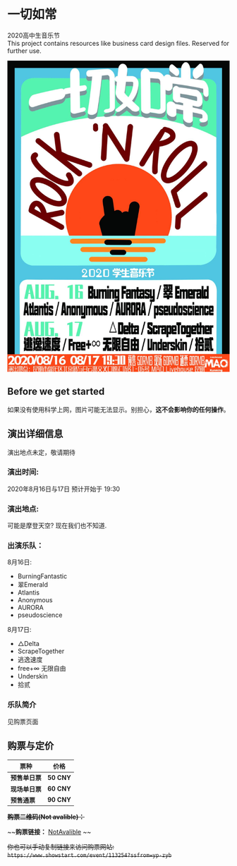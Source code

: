# 一切如常

2020高中生音乐节  
This project contains resources like business card design files. Reserved for further use.

![alt="poster01 宣传海报"](./src/images/poster.jpg "宣传海报")

## Before we get started

如果没有使用科学上网，图片可能无法显示。别担心，__这不会影响你的任何操作__。

## 演出详细信息

演出地点未定，敬请期待
<!--![MAO_LOGO](./src/images/MaoLOGO.jpg "MAOLOGO")-->

### 演出时间:

2020年8月16日与17日
预计开始于 19:30

### 演出地点:

可能是摩登天空?
现在我们也不知道.
<!--~~昆明市盘龙区北京路与白云路交叉口 同德广场-悦汇坊 B1楼06号~~
![Map](./src/images/map.png)-->

### 出演乐队：

  

8月16日:
* BurningFantastic
* 翠Emerald
* Atlantis
* Anonymous
* AURORA
* pseudoscience

  
  
8月17日:
* △Delta
* ScrapeTogether
* 逃逸速度
* free+∞ 无限自由
* Underskin
* 拾贰

### 乐队简介

见购票页面

## 购票与定价

| 票种          | 价格           |
| ------------- |:-------------:|
| __预售单日票__ | __50 CNY__    |
| __现场单日票__ | __60 CNY__    |
| __预售通票__   | __90 CNY__    |


~~__购票二维码(Not avalible)：__~~


~~__购票链接：__  [NotAvalible](https://www.showstart.com/event/113254?ssfrom=yp-zyb)  ~~
  
~~你也可以手动复制链接来访问购票网站: 
```https://www.showstart.com/event/113254?ssfrom=yp-zyb```~~  
